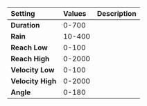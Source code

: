 | Setting | Values | Description |
| :--- | :--- | :--- |
| **Duration** | 0-700 ||
| **Rain** | 10-400 ||
| **Reach Low** | 0-100 ||
| **Reach High** | 0-2000 ||
| **Velocity Low** | 0-100 ||
| **Velocity High** | 0-2000 ||
| **Angle** | 0-180 ||
